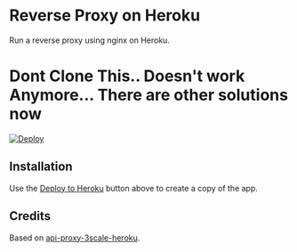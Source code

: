 # Reverse Proxy on Heroku

Run a reverse proxy using nginx on Heroku.

# Dont Clone This.. Doesn't work Anymore... There are other solutions now

[![Deploy](https://www.herokucdn.com/deploy/button.png)](https://heroku.com/deploy?template=https://github.com/troytroytroytroytroy/heroku-reverse-proxy)

## Installation

Use the [Deploy to Heroku](https://heroku.com/deploy) button above to create a copy of the app.

## Credits

Based on [api-proxy-3scale-heroku](https://github.com/Taytay/api-proxy-3scale-heroku).
